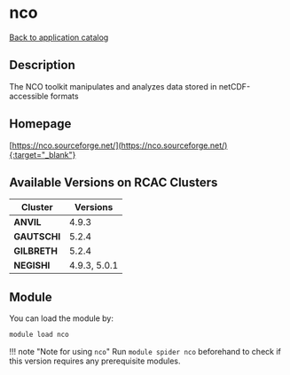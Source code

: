 # nco

[Back to application catalog](../app_catalog.md)

## Description

The NCO toolkit manipulates and analyzes data stored in netCDF-accessible formats

## Homepage

[https://nco.sourceforge.net/](https://nco.sourceforge.net/){:target="_blank"}

## Available Versions on RCAC Clusters

|Cluster|Versions|
|---|---|
**ANVIL**|4.9.3
**GAUTSCHI**|5.2.4
**GILBRETH**|5.2.4
**NEGISHI**|4.9.3, 5.0.1

## Module

You can load the module by:

```bash
module load nco
```

!!! note "Note for using `nco`"
    Run `module spider nco` beforehand to check if this version requires any prerequisite modules.
